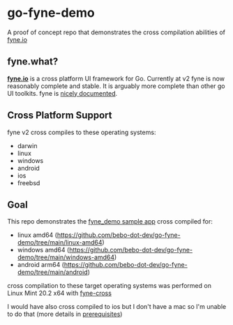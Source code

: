# go-fyne-demo

A proof of concept repo that demonstrates the cross compilation abilities of [fyne.io]((https://github.com/fyne-io/fyne))

## fyne.what?
**[fyne.io](https://github.com/fyne-io/fyne)** is a cross platform UI framework for Go. Currently at v2 fyne is now reasonably complete and stable. It is arguably more complete than other go UI toolkits. fyne is [nicely documented](https://developer.fyne.io/).

## Cross Platform Support
fyne v2 cross compiles to these operating systems:
* darwin
* linux
* windows
* android
* ios
* freebsd

## Goal
This repo demonstrates the [fyne_demo sample app](https://github.com/fyne-io/fyne/tree/master/cmd/fyne_demo) cross compiled for:
* linux amd64 (https://github.com/bebo-dot-dev/go-fyne-demo/tree/main/linux-amd64)
* windows amd64 (https://github.com/bebo-dot-dev/go-fyne-demo/tree/main/windows-amd64)
* android arm64 (https://github.com/bebo-dot-dev/go-fyne-demo/tree/main/android)

cross compilation to these target operating systems was performed on Linux Mint 20.2 x64 with [fyne-cross](https://github.com/fyne-io/fyne-cross)

I would have also cross compiled to ios but I don't have a mac so I'm unable to do that (more details in [prerequisites](https://developer.fyne.io/started/#prerequisites))
